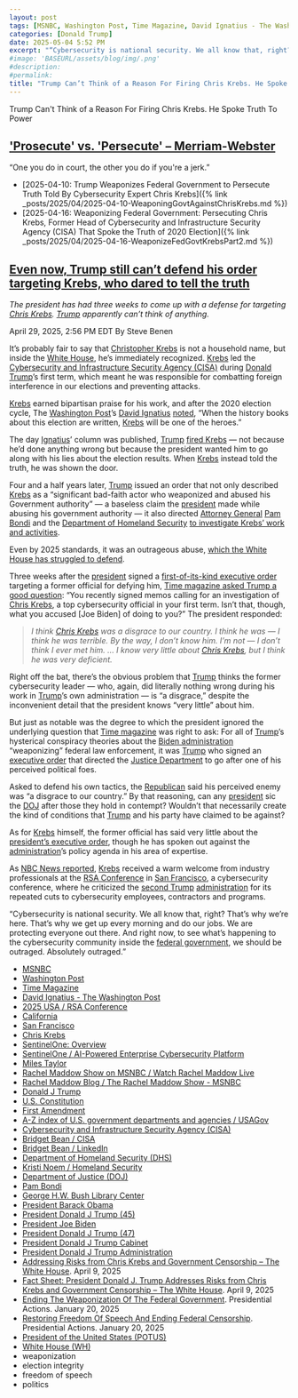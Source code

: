 ```yaml
---
layout: post
tags: [MSNBC, Washington Post, Time Magazine, David Ignatius - The Washington Post, 2025 USA / RSA Conference, California, San Francisco, Chris Krebs, SentinelOne –  Overview, SentinelOne / AI-Powered Enterprise Cybersecurity Platform, Miles Taylor, Rachel Maddow Show on MSNBC / Watch Rachel Maddow Live, Rachel Maddow Blog / The Rachel Maddow Show - MSNBC, Donald J Trump, U.S. Constitution, First Amendment, A-Z index of U.S. government departments and agencies / USAGov, Cybersecurity and Infrastructure Security Agency (CISA), Bridget Bean / CISA, Bridget Bean / LinkedIn, Department of Homeland Security (DHS), Kristi Noem / Homeland Security, Department of Justice (DOJ), Pam Bondi, George H.W. Bush Library Center, President Barack Obama, President Donald J Trump (45), President Joe Biden, President Donald J Trump (47), President Donald J Trump Cabinet, President Donald J Trump Administration, Addressing Risks from Chris Krebs and Government Censorship – The White House. April 9 2025, Fact Sheet –  President Donald J. Trump Addresses Risks from Chris Krebs and Government Censorship – The White House. April 9 2025, Ending The Weaponization Of The Federal Government. Presidential Actions. January 20 2025, Restoring Freedom Of Speech And Ending Federal Censorship. Presidential Actions. January 20 2025, President of the United States (POTUS), White House (WH), weaponization, election integrity, freedom of speech, politics]
categories: [Donald Trump]
date: 2025-05-04 5:52 PM
excerpt: "“Cybersecurity is national security. We all know that, right? That’s why we’re here. That’s why we get up every morning and do our jobs. We are protecting everyone out there. And right now, to see what’s happening to the cybersecurity community inside the federal government, we should be outraged. Absolutely outraged.” – Chris Krebs, Cybersecurity expert"
#image: 'BASEURL/assets/blog/img/.png'
#description:
#permalink:
title: "Trump Can’t Think of a Reason For Firing Chris Krebs. He Spoke Truth To Power, Which Trump Can’t Handle" 
---
```


Trump Can't Think of a Reason For Firing Chris Krebs. He Spoke Truth To Power
## ['Prosecute' vs. 'Persecute' – Merriam-Webster](https://www.merriam-webster.com/grammar/prosecuted-vs-persecuted-usage)

“One you do in court, the other you do if you're a jerk.”

- [2025-04-10: Trump Weaponizes Federal Government to Persecute Truth Told By Cybersecurity Expert Chris Krebs]({% link _posts/2025/04/2025-04-10-WeaponingGovtAgainstChrisKrebs.md %})
- [2025-04-16: Weaponizing Federal Government: Persecuting Chris Krebs, Former Head of Cybersecurity and Infrastructure Security Agency (CISA) That Spoke the Truth of 2020 Election]({% link _posts/2025/04/2025-04-16-WeaponizeFedGovtKrebsPart2.md %})

## [Even now, Trump still can’t defend his order targeting Krebs, who dared to tell the truth](https://www.msnbc.com/rachel-maddow-show/maddowblog/even-now-trump-still-cant-defend-order-targeting-krebs-dared-tell-trut-rcna203577)

*The president has had three weeks to come up with a defense for targeting [Chris Krebs](https://www.linkedin.com/in/christopherckrebs/). [Trump](https://www.donaldjtrump.com/) apparently can’t think of anything.*

April 29, 2025, 2:56 PM EDT
By Steve Benen

It’s probably fair to say that [Christopher Krebs](https://www.linkedin.com/in/christopherckrebs/) is not a household name, but inside the [White House](https://www.whitehouse.gov/), he’s immediately recognized. [Krebs](https://www.linkedin.com/in/christopherckrebs/) led the [Cybersecurity and Infrastructure Security Agency (CISA)](https://www.cisa.gov/) during [Donald Trump](https://www.donaldjtrump.com/)’s first term, which meant he was responsible for combatting foreign interference in our elections and preventing attacks.

[Krebs](https://www.linkedin.com/in/christopherckrebs/) earned bipartisan praise for his work, and after the 2020 election cycle, The [Washington Post](https://www.washingtonpost.com/)’s [David Ignatius](https://www.washingtonpost.com/people/david-ignatius/) [noted](https://www.washingtonpost.com/opinions/trump-and-his-supporters-are-discovering-how-hard-it-is-to-sabotage-election-results/2020/11/17/96d37bbe-290e-11eb-9b14-ad872157ebc9_story.html), “When the history books about this election are written, [Krebs](https://www.linkedin.com/in/christopherckrebs/) will be one of the heroes.”

The day [Ignatius](https://www.washingtonpost.com/people/david-ignatius/)’ column was published, [Trump](https://www.donaldjtrump.com/) [fired Krebs](https://www.msnbc.com/rachel-maddow-show/trump-fires-one-heroes-2020-telling-truth-n1248089) — not because he’d done anything wrong but because the president wanted him to go along with his lies about the election results. When [Krebs](https://www.linkedin.com/in/christopherckrebs/) instead told the truth, he was shown the door.

Four and a half years later, [Trump](https://www.donaldjtrump.com/) issued an order that not only described [Krebs](https://www.linkedin.com/in/christopherckrebs/) as a “significant bad-faith actor who weaponized and abused his Government authority” — a baseless claim the [president](https://www.whitehouse.gov/) made while abusing his government authority — it also directed [Attorney General](https://www.justice.gov/) [Pam Bondi](https://www.justice.gov/ag/staff-profile/meet-attorney-general) and the [Department of Homeland Security](https://www.dhs.gov/) [to investigate Krebs’ work and activities](https://www.msnbc.com/rachel-maddow-show/maddowblog/authoritarian-fashion-trump-orders-probes-two-ex-officials-defied-rcna200574).

Even by 2025 standards, it was an outrageous abuse, [which the White House has struggled to defend](https://www.msnbc.com/rachel-maddow-show/maddowblog/white-house-struggles-defend-trumps-orders-targeting-officials-defied-rcna201500).

Three weeks after the [president](https://www.whitehouse.gov/) signed a [first-of-its-kind executive order](https://www.msnbc.com/rachel-maddow-show/maddowblog/authoritarian-fashion-trump-orders-probes-two-ex-officials-defied-rcna200574) targeting a former official for defying him, [Time magazine asked Trump a good question](https://time.com/7280114/donald-trump-2025-interview-transcript/): “You recently signed memos calling for an investigation of [Chris Krebs](https://www.linkedin.com/in/christopherckrebs/), a top cybersecurity official in your first term. Isn’t that, though, what you accused [Joe Biden] of doing to you?” The president responded:

> *I think [Chris Krebs](https://www.linkedin.com/in/christopherckrebs/) was a disgrace to our country. I think he was — I think he was terrible. By the way, I don’t know him. I’m not — I don’t think I ever met him. ... I know very little about [Chris Krebs](https://www.linkedin.com/in/christopherckrebs/), but I think he was very deficient.*

Right off the bat, there’s the obvious problem that [Trump](https://www.donaldjtrump.com/) thinks the former cybersecurity leader — who, again, did literally nothing wrong during his work in [Trump](https://www.donaldjtrump.com/)’s own administration — is “a disgrace,” despite the inconvenient detail that the president knows “very little” about him.

But just as notable was the degree to which the president ignored the underlying question that [Time magazine](https://www.time.com/) was right to ask: For all of [Trump](https://www.donaldjtrump.com/)’s hysterical conspiracy theories about the [Biden administration](https://bidenwhitehouse.archives.gov/) “weaponizing” federal law enforcement, it was [Trump](https://www.donaldjtrump.com/) who signed an [executive order](https://www.whitehouse.gov/presidential-actions/2025/04/addressing-risks-from-chris-krebs-and-government-censorship/) that directed the [Justice Department](https://www.justice.gov/) to go after one of his perceived political foes.

Asked to defend his own tactics, the [Republican](https://www.gop.com/) said his perceived enemy was “a disgrace to our country.” By that reasoning, can any [president](https://www.whitehouse.gov/) sic the [DOJ](https://www.justice.gov/) after those they hold in contempt? Wouldn’t that necessarily create the kind of conditions that [Trump](https://www.donaldjtrump.com/) and his party have claimed to be against?

As for [Krebs](https://www.linkedin.com/in/christopherckrebs/) himself, the former official has said very little about the [president’s executive order](https://www.whitehouse.gov/presidential-actions/2025/04/addressing-risks-from-chris-krebs-and-government-censorship/), though he has spoken out against the [administration](https://www.whitehouse.gov/administration/)’s policy agenda in his area of expertise.

As [NBC News reported](https://www.nbcnews.com/politics/national-security/chris-krebs-speaks-cuts-trump-cuts-digital-defense-rcna203427), [Krebs](https://www.linkedin.com/in/christopherckrebs/) received a warm welcome from industry professionals at the [RSA Conference](https://www.rsaconference.com/usa) in [San Francisco](https://www.sf.gov/), a cybersecurity conference, where he criticized the [second Trump](https://www.donaldjtrump.com/) [administration](https://www.whitehouse.gov/administration/) for its repeated cuts to cybersecurity employees, contractors and programs.

“Cybersecurity is national security. We all know that, right? That’s why we’re here. That’s why we get up every morning and do our jobs. We are protecting everyone out there. And right now, to see what’s happening to the cybersecurity community inside the [federal government](https://www.usa.gov/), we should be outraged. Absolutely outraged.”

- [MSNBC](https://www.msnbc.com/)
- [Washington Post](https://www.washingtonpost.com/)
- [Time Magazine](https://www.time.com/)
- [David Ignatius - The Washington Post](https://www.washingtonpost.com/people/david-ignatius/)
- [2025 USA / RSA Conference](https://www.rsaconference.com/usa)
- [California](https://www.ca.gov/)
- [San Francisco](https://www.sf.gov/)
- [Chris Krebs](https://www.linkedin.com/in/christopherckrebs/)
- [SentinelOne: Overview](https://www.linkedin.com/company/sentinelone/)
- [SentinelOne / AI-Powered Enterprise Cybersecurity Platform](https://www.sentinelone.com/)
- [Miles Taylor](https://www.linkedin.com/in/miles-taylor-65707671/)
- [Rachel Maddow Show on MSNBC / Watch Rachel Maddow Live](https://www.msnbc.com/rachel-maddow-show)
- [Rachel Maddow Blog / The Rachel Maddow Show - MSNBC](https://www.msnbc.com/maddowblog)
- [Donald J Trump](https://www.donaldjtrump.com/)
- [U.S. Constitution](https://constitution.congress.gov/)
- [First Amendment](https://constitution.congress.gov/constitution/amendment-1/)
- [A-Z index of U.S. government departments and agencies / USAGov](https://www.usa.gov/agency-index)
- [Cybersecurity and Infrastructure Security Agency (CISA)](https://www.cisa.gov/)
- [Bridget Bean / CISA](https://www.cisa.gov/about/leadership/bridget-bean)
- [Bridget Bean / LinkedIn](https://www.linkedin.com/in/bridget-bean/)
- [Department of Homeland Security (DHS)](https://www.dhs.gov/)
- [Kristi Noem / Homeland Security](https://www.dhs.gov/person/kristi-noem)
- [Department of Justice (DOJ)](https://www.justice.gov/)
- [Pam Bondi](https://www.justice.gov/ag/staff-profile/meet-attorney-general)
- [George H.W. Bush Library Center](https://www.bush41.org/)
- [President Barack Obama](https://obamawhitehouse.archives.gov/)
- [President Donald J Trump (45)](https://trumpwhitehouse.archives.gov/)
- [President Joe Biden](https://bidenwhitehouse.archives.gov/)
- [President Donald J Trump (47)](https://www.whitehouse.gov/administration/donald-j-trump/)
- [President Donald J Trump Cabinet](https://www.whitehouse.gov/administration/the-cabinet/)
- [President Donald J Trump Administration](https://www.whitehouse.gov/administration/)
- [Addressing Risks from Chris Krebs and Government Censorship – The White House](https://www.whitehouse.gov/presidential-actions/2025/04/addressing-risks-from-chris-krebs-and-government-censorship/). April 9, 2025
- [Fact Sheet: President Donald J. Trump Addresses Risks from Chris Krebs and Government Censorship – The White House](https://www.whitehouse.gov/fact-sheets/2025/04/fact-sheet-president-donald-j-trump-addresses-risks-from-chris-krebs-and-government-censorship/). April 9, 2025
- [Ending The Weaponization Of The Federal Government](https://www.whitehouse.gov/presidential-actions/2025/01/ending-the-weaponization-of-the-federal-government/). Presidential Actions. January 20, 2025
- [Restoring Freedom Of Speech And Ending Federal Censorship](https://www.whitehouse.gov/presidential-actions/2025/01/restoring-freedom-of-speech-and-ending-federal-censorship/). Presidential Actions. January 20, 2025
- [President of the United States (POTUS)](https://www.whitehouse.gov/)
- [White House (WH)](https://www.whitehouse.gov/)
- weaponization 
- election integrity 
- freedom of speech 
- politics 
